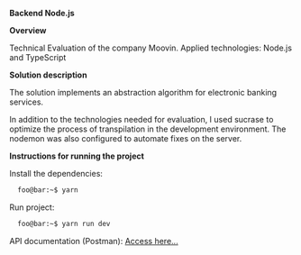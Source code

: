 **Backend Node.js**

**Overview**

Technical Evaluation of the company Moovin. Applied technologies: Node.js and TypeScript

**Solution description**

The solution implements an abstraction algorithm for electronic banking services.

In addition to the technologies needed for evaluation,
I used sucrase to optimize the process of transpilation in the development environment. 
The nodemon was also configured to automate fixes on the server.

**Instructions for running the project**

Install the dependencies:
```zsh
  foo@bar:~$ yarn
```
Run project:
```zsh
  foo@bar:~$ yarn run dev
```

API documentation (Postman): <a href="https://www.getpostman.com/collections/7124532c0c1936aa9ec6">Access here...</a>


